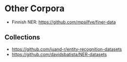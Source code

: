 # Other Corpora

- Finnish NER: https://github.com/mpsilfve/finer-data

## Collections

- https://github.com/juand-r/entity-recognition-datasets
- https://github.com/davidsbatista/NER-datasets